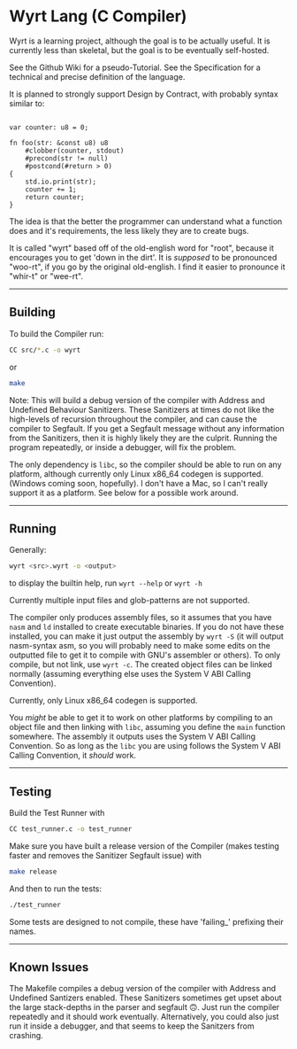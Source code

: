 # Wyrt Lang (C Compiler)

Wyrt is a learning project, although the goal is to be actually useful.
It is currently less than skeletal, but the goal is to be eventually self-hosted.

See the Github Wiki for a pseudo-Tutorial.
See the Specification for a technical and precise definition of the language.

It is planned to strongly support Design by Contract, with probably syntax similar to:
```

var counter: u8 = 0;

fn foo(str: &const u8) u8
	#clobber(counter, stdout)
	#precond(str != null)
	#postcond(#return > 0)
{
	std.io.print(str);
	counter += 1;
	return counter;
}
```
The idea is that the better the programmer can understand what a function does and it's requirements, the less likely they are to create bugs.

It is called "wyrt" based off of the old-english word for "root", because it encourages you to get 'down in the dirt'.
It is _supposed_ to be pronounced "woo-rt", if you go by the original old-english.
I find it easier to pronounce it "whir-t" or "wee-rt". 

---

## Building

To build the Compiler run:
```bash
CC src/*.c -o wyrt
```
or

```bash
make
```
Note: This will build a debug version of the compiler with Address and Undefined Behaviour Sanitizers.
These Sanitizers at times do not like the high-levels of recursion throughout the compiler, and can cause the compiler to Segfault.
If you get a Segfault message without any information from the Sanitizers, then it is highly likely they are the culprit.
Running the program repeatedly, or inside a debugger, will fix the problem.

The only dependency is `libc`, so the compiler should be able to run on any platform, although currently only Linux x86_64 codegen is supported.
(Windows coming soon, hopefully). I don't have a Mac, so I can't really support it as a platform.
See below for a possible work around.

---

## Running
Generally:
```bash
wyrt <src>.wyrt -o <output>
```
to display the builtin help, run `wyrt --help` or `wyrt -h`

Currently multiple input files and glob-patterns are not supported.

The compiler only produces assembly files, so it assumes that you have `nasm` and `ld` installed to create executable binaries.
If you do not have these installed, you can make it just output the assembly by `wyrt -S` (it will output nasm-syntax asm, so you will probably need to make some edits on the outputted file to get it to compile with GNU's assembler or others).
To only compile, but not link, use `wyrt -c`. The created object files can be linked normally (assuming everything else uses the System V ABI Calling Convention).

Currently, only Linux x86_64 codegen is supported.

You *might* be able to get it to work on other platforms by compiling to an object file and then linking with `libc`, assuming you define the `main` function somewhere.
The assembly it outputs uses the System V ABI Calling Convention.
So as long as the `libc` you are using follows the System V ABI Calling Convention, it *should* work.

---

## Testing
Build the Test Runner with
```bash
CC test_runner.c -o test_runner
```
Make sure you have built a release version of the Compiler (makes testing faster and removes the Sanitizer Segfault issue) with
```bash
make release
```
And then to run the tests:
```bash
./test_runner
```

Some tests are designed to not compile, these have 'failing_' prefixing their names.

---

## Known Issues
The Makefile compiles a debug version of the compiler with Address and Undefined Santizers enabled.
These Sanitizers sometimes get upset about the large stack-depths in the parser and segfault :upside_down_face:.
Just run the compiler repeatedly and it should work eventually.
Alternatively, you could also just run it inside a debugger, and that seems to keep the Sanitzers from crashing. 
